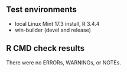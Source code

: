 ## Test environments
* local Linux Mint 17.3 install, R 3.4.4
* win-builder (devel and release)

## R CMD check results
There were no ERRORs, WARNINGs, or NOTEs.


